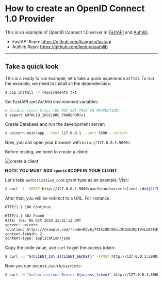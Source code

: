 # How to create an OpenID Connect 1.0 Provider

This is an example of OpenID Connect 1.0 server in [FastAPI](https://fastapi.tiangolo.com/) and [Authlib](https://authlib.org/).

- FastAPI Repo: <https://github.com/tiangolo/fastapi>
- Authlib Repo: <https://github.com/lepture/authlib>

---

## Take a quick look

This is a ready to run example, let's take a quick experience at first. To
run the example, we need to install all the dependencies:

```bash
$ pip install -r requirements.txt
```

Set FastAPI and Authlib environment variables:

```bash
# disable check https (DO NOT SET THIS IN PRODUCTION)
$ export AUTHLIB_INSECURE_TRANSPORT=1
```

Create Database and run the development server:

```bash
$ uvicorn main:app --host 127.0.0.1 --port 5000 --reload
```

Now, you can open your browser with `http://127.0.0.1:5000/`.

Before testing, we need to create a client:

![create a client](https://user-images.githubusercontent.com/290496/64176341-35888100-ce98-11e9-8395-fd4cdc029fd2.png)

**NOTE: YOU MUST ADD `openid` SCOPE IN YOUR CLIENT**

Let's take `authorization_code` grant type as an example. Visit:

```bash
$ curl -i -XPOST http://127.0.0.1:5000/oauth/authorize?client_id=${CLIENT_ID}&response_type=code&scope=openid+profile&nonce=abc -F uuid=XXXXXXX
```

After that, you will be redirect to a URL. For instance:

```bash
HTTP/1.1 100 Continue

HTTP/1.1 302 Found
date: Tue, 06 Oct 2020 22:21:12 GMT
server: uvicorn
location: https://example.com/?code=RSv6j745Ri0DhBSvi2RQu5JKpIVvLm8SFd5ObjOZZSijohe0
content-length: 2
content-type: application/json
```

Copy the code value, use `curl` to get the access token:

```bash
$ curl -u "${CLIENT_ID}:${CLIENT_SECRET}" -XPOST http://127.0.0.1:5000/oauth/token -F grant_type=authorization_code -F code=RSv6j745Ri0DhBSvi2RQu5JKpIVvLm8SFd5ObjOZZSijohe0 -F scope=profile
```

Now you can access `/oauth/userinfo`:

```bash
$ curl -H "Authorization: Bearer ${access_token}" http://127.0.0.1:5000/oauth/userinfo
```
